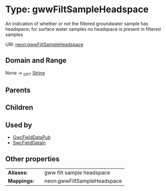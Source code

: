 
# Type: gwwFiltSampleHeadspace


An indication of whether or not the filtered groundwater sample has headspace; for surface water samples no headspace is present in filtered samples

URI: [neon:gwwFiltSampleHeadspace](https://data.neonscience.org/gwwFiltSampleHeadspace)


## Domain and Range

None ->  <sub>OPT</sub> [String](types/String.md)

## Parents


## Children


## Used by

 * [GwcFieldDataPub](GwcFieldDataPub.md)
 * [SwcFieldDataIn](SwcFieldDataIn.md)

## Other properties

|  |  |  |
| --- | --- | --- |
| **Aliases:** | | gww filt sample headspace |
| **Mappings:** | | neon:gwwFiltSampleHeadspace |

